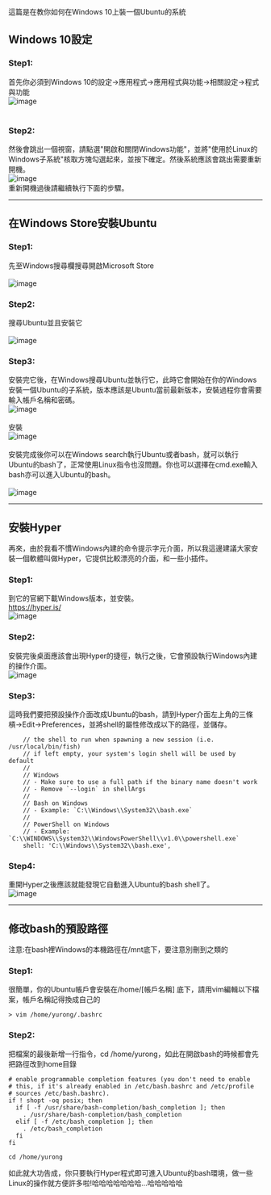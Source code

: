 這篇是在教你如何在Windows 10上裝一個Ubuntu的系統

## Windows 10設定
### Step1:
首先你必須到Windows 10的設定->應用程式->應用程式與功能->相關設定->程式與功能<br>
![image](https://github.com/yurong0404/selab-note/blob/master/img/WindowsSetting.PNG)
<br><br>
### Step2:
然後會跳出一個視窗，請點選"開啟和關閉Windows功能"，並將"使用於Linux的Windows子系統"核取方塊勾選起來，並按下確定。然後系統應該會跳出需要重新開機。<br>
![image](https://github.com/yurong0404/selab-note/blob/master/img/WindowsSetting2.PNG)
<br>重新開機過後請繼續執行下面的步驟。<br>

---
## 在Windows Store安裝Ubuntu
### Step1:
先至Windows搜尋欄搜尋開啟Microsoft Store<br><br>
![image](https://github.com/yurong0404/selab-note/blob/master/img/SearchMicrosoftStore.PNG)

### Step2:
搜尋Ubuntu並且安裝它<br><br>
![image](https://github.com/yurong0404/selab-note/blob/master/img/SearchUbuntu.PNG)

### Step3:
安裝完它後，在Windows搜尋Ubuntu並執行它，此時它會開始在你的Windows安裝一個Ubuntu的子系統，版本應該是Ubuntu當前最新版本，安裝過程你會需要輸入帳戶名稱和密碼。<br>
![image](https://github.com/yurong0404/selab-note/blob/master/img/SearchUbuntu2.PNG)
<br><br>安裝<br>
![image](https://github.com/yurong0404/selab-note/blob/master/img/InstallUbuntu.PNG)
<br><br>安裝完成後你可以在Windows search執行Ubuntu或者bash，就可以執行Ubuntu的bash了，正常使用Linux指令也沒問題。你也可以選擇在cmd.exe輸入bash亦可以進入Ubuntu的bash。<br><br>
![image](https://github.com/yurong0404/selab-note/blob/master/img/cmdexe.PNG)
<br>

---
## 安裝Hyper
再來，由於我看不慣Windows內建的命令提示字元介面，所以我這邊建議大家安裝一個軟體叫做Hyper，它提供比較漂亮的介面，和一些小插件。<br>

### Step1:
到它的官網下載Windows版本，並安裝。<br>
https://hyper.is/<br>
![image](https://github.com/yurong0404/selab-note/blob/master/img/HyperHomepage.PNG)

### Step2:
安裝完後桌面應該會出現Hyper的捷徑，執行之後，它會預設執行Windows內建的操作介面。<br>
![image](https://github.com/yurong0404/selab-note/blob/master/img/HyperDefaultcmd.PNG)

### Step3:
這時我們要把預設操作介面改成Ubuntu的bash，請到Hyper介面左上角的三條槓->Edit->Preferences，並將shell的屬性修改成以下的路徑，並儲存。<br>
```console
    // the shell to run when spawning a new session (i.e. /usr/local/bin/fish)
    // if left empty, your system's login shell will be used by default
    //
    // Windows
    // - Make sure to use a full path if the binary name doesn't work
    // - Remove `--login` in shellArgs
    //
    // Bash on Windows
    // - Example: `C:\\Windows\\System32\\bash.exe`
    //
    // PowerShell on Windows
    // - Example: `C:\\WINDOWS\\System32\\WindowsPowerShell\\v1.0\\powershell.exe`
    shell: 'C:\\Windows\\System32\\bash.exe',
```

### Step4:
重開Hyper之後應該就能發現它自動進入Ubuntu的bash shell了。<br>
![image](https://github.com/yurong0404/selab-note/blob/master/img/HyperDefaultDirectory.PNG)

---
## 修改bash的預設路徑
注意:在bash裡Windows的本機路徑在/mnt底下，要注意別刪到之類的<br>

### Step1:
很簡單，你的Ubuntu帳戶會安裝在/home/[帳戶名稱] 底下，請用vim編輯以下檔案，帳戶名稱記得換成自己的<br>
```console
> vim /home/yurong/.bashrc
```
### Step2:
把檔案的最後新增一行指令，cd /home/yurong，如此在開啟bash的時候都會先把路徑改到home目錄<br>
```console
# enable programmable completion features (you don't need to enable
# this, if it's already enabled in /etc/bash.bashrc and /etc/profile
# sources /etc/bash.bashrc).
if ! shopt -oq posix; then
  if [ -f /usr/share/bash-completion/bash_completion ]; then
    . /usr/share/bash-completion/bash_completion
  elif [ -f /etc/bash_completion ]; then
    . /etc/bash_completion
  fi
fi

cd /home/yurong
```

如此就大功告成，你只要執行Hyper程式即可進入Ubuntu的bash環境，做一些Linux的操作就方便許多啦!哈哈哈哈哈哈哈...哈哈哈哈哈

